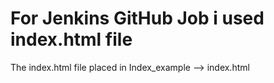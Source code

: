 # For Jenkins GitHub Job i used index.html file

The index.html file placed in Index_example --> index.html